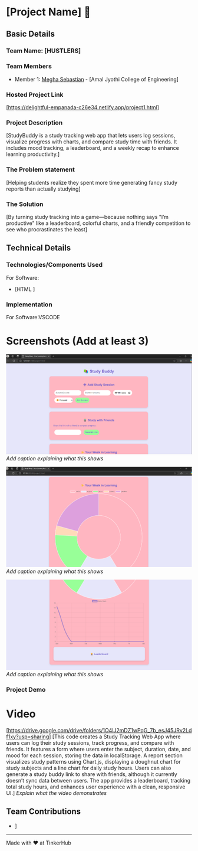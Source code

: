 # [Project Name] 🎯


## Basic Details
### Team Name: [HUSTLERS]


### Team Members
- Member 1: [Megha Sebastian] - [Amal Jyothi College of Engineering]

### Hosted Project Link
[https://delightful-empanada-c26e34.netlify.app/project1.html]

### Project Description
[StudyBuddy is a study tracking web app that lets users log sessions, visualize progress with charts, and compare study time with friends. It includes mood tracking, a leaderboard, and a weekly recap to enhance learning productivity.]

### The Problem statement
[Helping students realize they spent more time generating fancy study reports than actually studying]

### The Solution
[By turning study tracking into a game—because nothing says "I’m productive" like a leaderboard, colorful charts, and a friendly competition to see who procrastinates the least]

## Technical Details
### Technologies/Components Used
For Software:
- [HTML ]


### Implementation
For Software:VSCODE


# Screenshots (Add at least 3)
![alt text](./ASSETS/SS1.png)
*Add caption explaining what this shows*

![alt text](./ASSETS/SS2.png)
*Add caption explaining what this shows*

![alt text](/ASSETS/SS3.png)
*Add caption explaining what this shows*


### Project Demo
# Video
[https://drive.google.com/drive/folders/1O4lJ2mDZ1wPqG_7b_esJ45JRv2Ldf1xy?usp=sharing]
[This code creates a Study Tracking Web App where users can log their study sessions, track progress, and compare with friends. It features a form where users enter the subject, duration, date, and mood for each session, storing the data in localStorage. A report section visualizes study patterns using Chart.js, displaying a doughnut chart for study subjects and a line chart for daily study hours. Users can also generate a study buddy link to share with friends, although it currently doesn’t sync data between users. The app provides a leaderboard, tracking total study hours, and enhances user experience with a clean, responsive UI.]
*Explain what the video demonstrates*


## Team Contributions
- [Megha Sebastian]: [100%]
]

---
Made with ❤️ at TinkerHub
